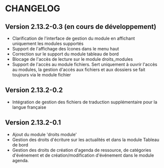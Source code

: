 CHANGELOG
=========

Version 2.13.2-0.3 (en cours de développement)
----------------------------------------------

 - Clarification de l'interface de gestion du module en affichant uniquement les modules supportés
 - Support de l'affichage des îcones dans le menu haut
 - Correction sur le support du module tableau de bord
 - Blocage de l'accès de lecture sur le module droits_modules
 - Support de l'accès au module fichiers. Sert uniquement à ouvrir l'accès au modules, la gestion d'accès aux fichiers et aux dossiers se fait toujours via le module fichier



Version 2.13.2-0.2
------------------

 - Intégration de gestion des fichiers de traduction supplémentaire pour la langue française



Version 2.13.2-0.1
------------------

 - Ajout du module 'droits module'
 - Gestion des droits d'écriture sur les actualités et dans la module Tableau de bord
 - Gestion des droits de création d'agenda de ressource, de catégories d'événement et de création/modification d'événement dans le module agenda.